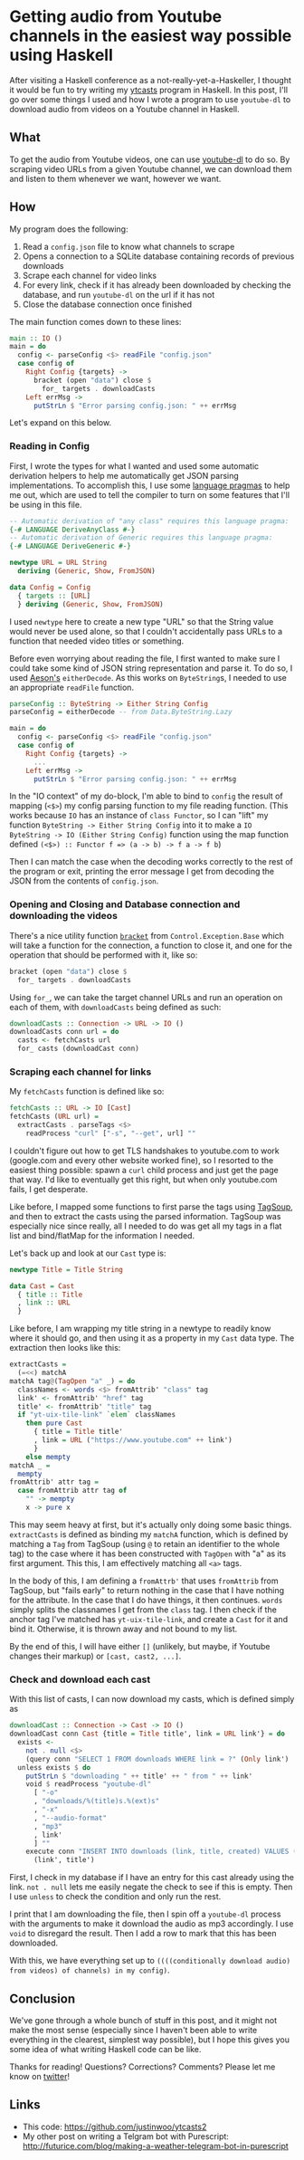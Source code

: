 # Getting audio from Youtube channels in the easiest way possible using Haskell

After visiting a Haskell conference as a not-really-yet-a-Haskeller, I thought it would be fun to try writing my [ytcasts](http://qiita.com/kimagure/items/5674e3ae9c87262af762) program in Haskell. In this post, I'll go over some things I used and how I wrote a program to use `youtube-dl` to download audio from videos on a Youtube channel in Haskell.

## What

To get the audio from Youtube videos, one can use [youtube-dl](https://rg3.github.io/youtube-dl/) to do so. By scraping video URLs from a given Youtube channel, we can download them and listen to them whenever we want, however we want.

## How

My program does the following:

1. Read a `config.json` file to know what channels to scrape
1. Opens a connection to a SQLite database containing records of previous downloads
1. Scrape each channel for video links
1. For every link, check if it has already been downloaded by checking the database, and run `youtube-dl` on the url if it has not
1. Close the database connection once finished

The main function comes down to these lines:

```haskell
main :: IO ()
main = do
  config <- parseConfig <$> readFile "config.json"
  case config of
    Right Config {targets} ->
      bracket (open "data") close $
        for_ targets . downloadCasts
    Left errMsg ->
      putStrLn $ "Error parsing config.json: " ++ errMsg
```

Let's expand on this below.

### Reading in Config

First, I wrote the types for what I wanted and used some automatic derivation helpers to help me automatically get JSON parsing implementations. To accomplish this, I use some [language pragmas](https://wiki.haskell.org/Language_Pragmas) to help me out, which are used to tell the compiler to turn on some features that I'll be using in this file.

```haskell
-- Automatic derivation of "any class" requires this language pragma:
{-# LANGUAGE DeriveAnyClass #-}
-- Automatic derivation of Generic requires this language pragma:
{-# LANGUAGE DeriveGeneric #-}

newtype URL = URL String
  deriving (Generic, Show, FromJSON)

data Config = Config
  { targets :: [URL]
  } deriving (Generic, Show, FromJSON)
```

I used `newtype` here to create a new type "URL" so that the String value would never be used alone, so that I couldn't accidentally pass URLs to a function that needed video titles or something.

Before even worrying about reading the file, I first wanted to make sure I could take some kind of JSON string representation and parse it. To do so, I used [Aeson's](https://hackage.haskell.org/package/aeson/docs/Data-Aeson.html) `eitherDecode`. As this works on `ByteString`s, I needed to use an appropriate `readFile` function.

```haskell
parseConfig :: ByteString -> Either String Config
parseConfig = eitherDecode -- from Data.ByteString.Lazy

main = do
  config <- parseConfig <$> readFile "config.json"
  case config of
    Right Config {targets} ->
      ...
    Left errMsg ->
      putStrLn $ "Error parsing config.json: " ++ errMsg
```

In the "IO context" of my do-block, I'm able to bind to `config` the result of mapping (`<$>`) my config parsing function to my file reading function. (This works because `IO` has an instance of `class Functor`, so I can "lift" my function `ByteString -> Either String Config` into it to make a `IO ByteString -> IO (Either String Config)` function using the map function defined `(<$>) :: Functor f => (a -> b) -> f a -> f b`)

Then I can match the case when the decoding works correctly to the rest of the program or exit, printing the error message I get from decoding the JSON from the contents of `config.json`.

### Opening and Closing and Database connection and downloading the videos

There's a nice utility function [`bracket`](http://hackage.haskell.org/package/base-4.9.0.0/docs/Control-Exception-Base.html#v:bracket) from `Control.Exception.Base` which will take a function for the connection, a function to close it, and one for the operation that should be performed with it, like so:

```haskell
bracket (open "data") close $
  for_ targets . downloadCasts
```

Using `for_`, we can take the target channel URLs and run an operation on each of them, with `downloadCasts` being defined as such:

```haskell
downloadCasts :: Connection -> URL -> IO ()
downloadCasts conn url = do
  casts <- fetchCasts url
  for_ casts (downloadCast conn)
```

### Scraping each channel for links

My `fetchCasts` function is defined like so:

```haskell
fetchCasts :: URL -> IO [Cast]
fetchCasts (URL url) =
  extractCasts . parseTags <$>
    readProcess "curl" ["-s", "--get", url] ""
```

I couldn't figure out how to get TLS handshakes to youtube.com to work (google.com and every other website worked fine), so I resorted to the easiest thing possible: spawn a `curl` child process and just get the page that way. I'd like to eventually get this right, but when only youtube.com fails, I get desperate.

Like before, I mapped some functions to first parse the tags using [TagSoup](https://hackage.haskell.org/package/tagsoup), and then to extract the casts using the parsed information. TagSoup was especially nice since really, all I needed to do was get all my tags in a flat list and bind/flatMap for the information I needed.

Let's back up and look at our `Cast` type is:

```haskell
newtype Title = Title String

data Cast = Cast
  { title :: Title
  , link :: URL
  }
```

Like before, I am wrapping my title string in a newtype to readily know where it should go, and then using it as a property in my `Cast` data type. The extraction then looks like this:

```haskell
extractCasts =
  (=<<) matchA
matchA tag@(TagOpen "a" _) = do
  classNames <- words <$> fromAttrib' "class" tag
  link' <- fromAttrib' "href" tag
  title' <- fromAttrib' "title" tag
  if "yt-uix-tile-link" `elem` classNames
    then pure Cast
      { title = Title title'
      , link = URL ("https://www.youtube.com" ++ link')
      }
    else mempty
matchA _ =
  mempty
fromAttrib' attr tag =
  case fromAttrib attr tag of
    "" -> mempty
    x -> pure x
```

This may seem heavy at first, but it's actually only doing some basic things. `extractCasts` is defined as binding my `matchA` function, which is defined by matching a `Tag` from TagSoup (using `@` to retain an identifier to the whole tag) to the case where it has been constructed with `TagOpen` with "a" as its first argument. This this, I am effectively matching all `<a>` tags.

In the body of this, I am defining a `fromAttrb'` that uses `fromAttrib` from TagSoup, but "fails early" to return nothing in the case that I have nothing for the attribute. In the case that I do have things, it then continues. `words` simply splits the classnames I get from the `class` tag. I then check if the anchor tag I've matched has `yt-uix-tile-link`, and create a `Cast` for it and bind it. Otherwise, it is thrown away and not bound to my list.

By the end of this, I will have either `[]` (unlikely, but maybe, if Youtube changes their  markup) or `[cast, cast2, ...]`.

### Check and download each cast

With this list of casts, I can now download my casts, which is defined simply as

```haskell
downloadCast :: Connection -> Cast -> IO ()
downloadCast conn Cast {title = Title title', link = URL link'} = do
  exists <-
    not . null <$>
    (query conn "SELECT 1 FROM downloads WHERE link = ?" (Only link') :: IO [Only Int])
  unless exists $ do
    putStrLn $ "downloading " ++ title' ++ " from " ++ link'
    void $ readProcess "youtube-dl"
      [ "-o"
      , "downloads/%(title)s.%(ext)s"
      , "-x"
      , "--audio-format"
      , "mp3"
      , link'
      ] ""
    execute conn "INSERT INTO downloads (link, title, created) VALUES (?, ?, datetime('now'));"
      (link', title')

```

First, I check in my database if I have an entry for this cast already using the link. `not . null` lets me easily negate the check to see if this is empty. Then I use `unless` to check the condition and only run the rest.

I print that I am downloading the file, then I spin off a `youtube-dl` process with the arguments to make it download the audio as mp3 accordingly. I use `void` to disregard the result. Then I add a row to mark that this has been downloaded.

With this, we have everything set up to `((((conditionally download audio) from videos) of channels) in my config)`.

## Conclusion

We've gone through a whole bunch of stuff in this post, and it might not make the most sense (especially since I haven't been able to write everything in the clearest, simplest way possible), but I hope this gives you some idea of what writing Haskell code can be like.

Thanks for reading! Questions? Corrections? Comments? Please let me know on [twitter](https://twitter.com/jusrin00)!

## Links

* This code: https://github.com/justinwoo/ytcasts2
* My other post on writing a Telgram bot with Purescript: http://futurice.com/blog/making-a-weather-telegram-bot-in-purescript